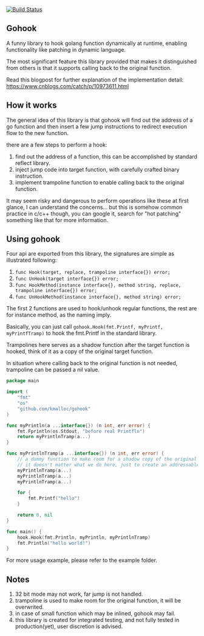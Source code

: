 [![Build Status](https://kmalloc.visualstudio.com/ink/_apis/build/status/kmalloc.gohook?branchName=master)](https://kmalloc.visualstudio.com/ink/_build/latest?definitionId=1&branchName=master)

## Gohook
A funny library to hook golang function dynamically at runtime, enabling functionality like patching in dynamic language.

The most significant feature this library provided that makes it distinguished from others is that it supports calling back to the original function.

Read this blogpost for further explanation of the implementation detail: https://www.cnblogs.com/catch/p/10973611.html

## How it works
The general idea of this library is that gohook will find out the address of a go function and then insert a few jump instructions to redirect execution flow to the new function.

there are a few steps to perform a hook:
1. find out the address of a function, this can be accomplished by standard reflect library.
2. inject jump code into target function, with carefully crafted binary instruction.
3. implement trampoline function to enable calling back to the original function.

It may seem risky and dangerous to perform operations like these at first glance, I can understand the concerns... but this is somehow common practice in c/c++ though, you can google it, search for "hot patching" something like that for more information.

## Using gohook
Four api are exported from this library, the signatures are simple as illustrated following:
1. `func Hook(target, replace, trampoline interface{}) error;`
2. `func UnHook(target interface{}) error;`
3. `func HookMethod(instance interface{}, method string, replace, trampoline interface{}) error;`
4. `func UnHookMethod(instance interface{}, method string) error;`

The first 2 functions are used to hook/unhook regular functions, the rest are for instance method, as the naming imply.

Basically, you can just call `gohook.Hook(fmt.Printf, myPrintf, myPrintfTramp)` to hook the fmt.Printf in the standard library.

Trampolines here serves as a shadow function after the target function is hooked, think of it as a copy of the original target function.

In situation where calling back to the original function is not needed, trampoline can be passed a nil value.

```go
package main

import (
	"fmt"
	"os"
	"github.com/kmalloc/gohook"
)

func myPrintln(a ...interface{}) (n int, err error) {
    fmt.Fprintln(os.Stdout, "before real Printfln")
    return myPrintlnTramp(a...)
}

func myPrintlnTramp(a ...interface{}) (n int, err error) {
    // a dummy function to make room for a shadow copy of the original function.
    // it doesn't matter what we do here, just to create an addressable function with adequate size.
    myPrintlnTramp(a...)
    myPrintlnTramp(a...)
    myPrintlnTramp(a...)

    for {
        fmt.Printf("hello")
    }

    return 0, nil
}

func main() {
	hook.Hook(fmt.Println, myPrintln, myPrintlnTramp)
	fmt.Println("hello world!")
}
```

For more usage example, please refer to the example folder.

## Notes
1. 32 bit mode may not work, far jump is not handled.
2. trampoline is used to make room for the original function, it will be overwrited.
3. in case of small function which may be inlined, gohook may fail.
4. this library is created for integrated testing, and not fully tested in production(yet), user discretion is advised.
